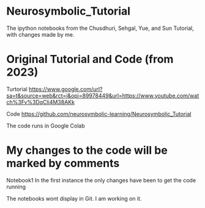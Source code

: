 # Neurosymbolic_Tutorial
The ipython notebooks from the Chusdhuri, Sehgal, Yue, and Sun Tutorial, with changes made by me.

# Original Tutorial and Code (from 2023)
Turtorial
https://www.google.com/url?sa=t&source=web&rct=j&opi=89978449&url=https://www.youtube.com/watch%3Fv%3DqCli4M38AKk

Code
https://github.com/neurosymbolic-learning/Neurosymbolic_Tutorial

The code runs in Google Colab

# My changes to the code will be marked by comments
Notebook1
In the first instance the only changes have been to get the code running

The notebooks wont display in Git. I am working on it.
